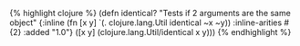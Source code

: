 {% highlight clojure %}
(defn identical?
  "Tests if 2 arguments are the same object"
  {:inline (fn [x y] `(. clojure.lang.Util identical ~x ~y))
   :inline-arities #{2}
   :added "1.0"}
  ([x y] (clojure.lang.Util/identical x y)))
{% endhighlight %}

